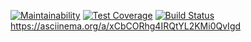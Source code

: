 [![Maintainability](https://api.codeclimate.com/v1/badges/2fa585c8e1302b831821/maintainability)](https://codeclimate.com/github/AlexeyRyabchikov/frontend-project-lvl1/maintainability)
[![Test Coverage](https://api.codeclimate.com/v1/badges/2fa585c8e1302b831821/test_coverage)](https://codeclimate.com/github/AlexeyRyabchikov/frontend-project-lvl1/test_coverage)
[![Build Status](https://travis-ci.org/AlexeyRyabchikov/frontend-project-lvl1.svg?branch=master)](https://travis-ci.org/AlexeyRyabchikov/frontend-project-lvl1)
https://asciinema.org/a/xCbCORhg4IRQtYL2KMi0QvIgd
